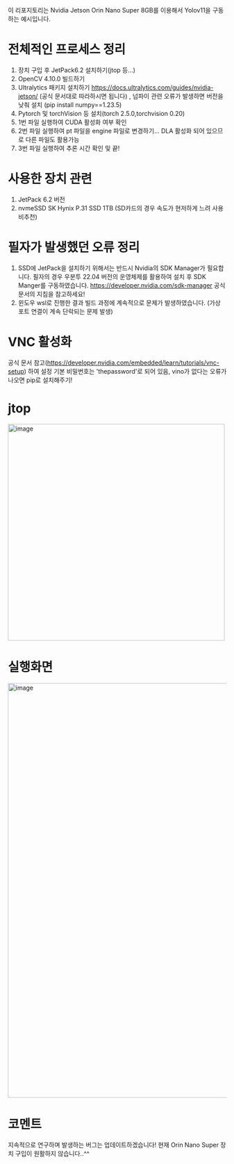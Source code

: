 이 리포지토리는 Nvidia Jetson Orin Nano Super 8GB를 이용해서 Yolov11을 구동하는 예시입니다.

# 전체적인 프로세스 정리
1. 장치 구입 후 JetPack6.2 설치하기(jtop 등...)
2. OpenCV 4.10.0 빌드하기
3. Ultralytics 패키지 설치하기
   https://docs.ultralytics.com/guides/nvidia-jetson/ (공식 문서대로 따라하시면 됩니다) , 넘파이 관련 오류가 발생하면 버전을 낮춰 설치 (pip install numpy==1.23.5)
5. Pytorch 및 torchVision 등 설치(torch 2.5.0,torchvision 0.20)
6. 1번 파일 실행하여 CUDA 활성화 여부 확인
7. 2번 파일 실행하여 pt 파일을 engine 파일로 변경하기... DLA 활성화 되어 있으므로 다른 파일도 활용가능
8. 3번 파일 실행하여 추론 시간 확인 및 끝!

# 사용한 장치 관련
1. JetPack 6.2 버전
2. nvmeSSD SK Hynix P.31 SSD 1TB (SD카드의 경우 속도가 현저하게 느려 사용 비추천)

# 필자가 발생했던 오류 정리
1. SSD에 JetPack을 설치하기 위해서는 반드시 Nvidia의 SDK Manager가 필요합니다. 필자의 경우 우분투 22.04 버전의 운영체제를 활용하여 설치 후 SDK Manger를 구동하였습니다. https://developer.nvidia.com/sdk-manager 공식 문서의 지침을 참고하세요!
2. 윈도우 wsl로 진행한 결과 빌드 과정에 계속적으로 문제가 발생하였습니다. (가상 포트 연결이 계속 단락되는 문제 발생)

# VNC 활성화
공식 문서 참고(https://developer.nvidia.com/embedded/learn/tutorials/vnc-setup) 하여 설정 기본 비밀번호는 'thepassword'로 되어 있음, vino가 없다는 오류가 나오면 pip로 설치해주기!

# jtop
<img width="499" alt="image" src="https://github.com/user-attachments/assets/fa6c1a5c-625d-4d6e-be11-915c0fa11bba" />

# 실행화면
<img width="955" alt="image" src="https://github.com/user-attachments/assets/a1eb4221-bc64-4895-b60b-96038a575c84" />

# 코멘트
지속적으로 연구하며 발생하는 버그는 업데이트하겠습니다!
현재 Orin Nano Super 장치 구입이 원활하지 않습니다..^^ 
